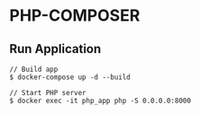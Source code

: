 # PHP-COMPOSER

## Run Application
```
// Build app
$ docker-compose up -d --build

// Start PHP server
$ docker exec -it php_app php -S 0.0.0.0:8000
```
